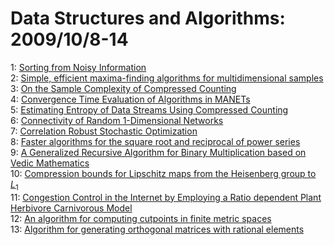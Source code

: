 # Data Structures and Algorithms: 2009/10/8-14  
1: [Sorting from Noisy Information](https://doi.org/10.48550/arXiv.0910.1191)  
2: [Simple, efficient maxima-finding algorithms for multidimensional samples](https://doi.org/10.48550/arXiv.0910.1392)  
3: [On the Sample Complexity of Compressed Counting](https://doi.org/10.48550/arXiv.0910.1403)  
4: [Convergence Time Evaluation of Algorithms in MANETs](https://doi.org/10.48550/arXiv.0910.1475)  
5: [Estimating Entropy of Data Streams Using Compressed Counting](https://doi.org/10.48550/arXiv.0910.1495)  
6: [Connectivity of Random 1-Dimensional Networks](https://doi.org/10.48550/arXiv.0710.1001)  
7: [Correlation Robust Stochastic Optimization](https://doi.org/10.48550/arXiv.0902.1792)  
8: [Faster algorithms for the square root and reciprocal of power series](https://doi.org/10.48550/arXiv.0910.1926)  
9: [A Generalized Recursive Algorithm for Binary Multiplication based on  Vedic Mathematics](https://doi.org/10.48550/arXiv.0910.1969)  
10: [Compression bounds for Lipschitz maps from the Heisenberg group to $L_1$](https://doi.org/10.48550/arXiv.0910.2026)  
11: [Congestion Control in the Internet by Employing a Ratio dependent Plant  Herbivore Carnivorous Model](https://doi.org/10.48550/arXiv.0910.2028)  
12: [An algorithm for computing cutpoints in finite metric spaces](https://doi.org/10.48550/arXiv.0910.2317)  
13: [Algorithm for generating orthogonal matrices with rational elements](https://doi.org/10.48550/arXiv.cs/0201007)  